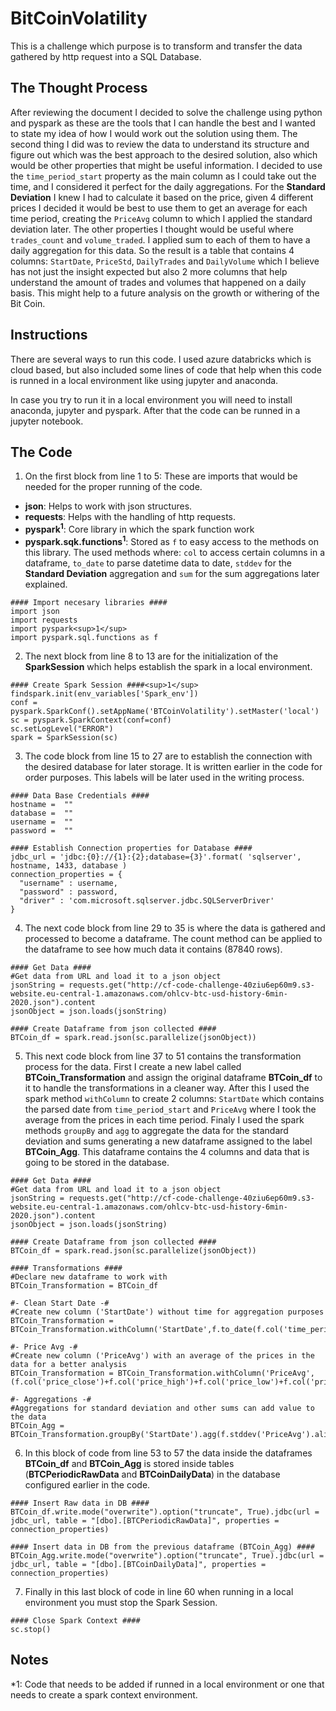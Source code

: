# BitCoinVolatility
This is a challenge which purpose is to transform and transfer the data gathered by http request into a SQL Database.

## The Thought Process ##
After reviewing the document I decided to solve the challenge using python and pyspark as these are the tools that I can handle the best and I wanted to state my idea of how I would work out the solution using them.
The second thing I did was to review the data to understand its structure and figure out which was the best approach to the desired solution, also which would be other properties that might be useful information.
I decided to use the `time_period_start` property as the main column as I could take out the time, and I considered it perfect for the daily aggregations.
For the **Standard Deviation** I knew I had to calculate it based on the price, given 4 different prices I decided it would be best to use them to get an average for each time period, creating the `PriceAvg` column to which I applied the standard deviation later.
The other properties I thought would be useful where `trades_count` and `volume_traded`. I applied sum to each of them to have a daily aggregation for this data.
So the result is a table that contains 4 columns: `StartDate`, `PriceStd`, `DailyTrades` and `DailyVolume` which I believe has not just the insight expected but also 2 more columns that help understand the amount of trades and volumes that happened on a daily basis. This might help to a future analysis on the growth or withering of the Bit Coin.

## Instructions ##
There are several ways to run this code. I used azure databricks which is cloud based, but also included some lines of code that help when this code is runned in a local environment like using jupyter and anaconda.

In case you try to run it in a local environment you will need to install anaconda, jupyter and pyspark. After that the code can be runned in a jupyter notebook.

## The Code ##
1. On the first block from line 1 to 5:
These are imports that would be needed for the proper running of the code.
- **json**: Helps to work with json structures.
- **requests**: Helps with the handling of http requests.
- **pyspark<sup>1</sup>**: Core library in which the spark function work 
- **pyspark.sqk.functions<sup>1</sup>**: Stored as `f` to easy access to the methods on this library. The used methods where: `col` to access certain columns in a dataframe, `to_date` to parse datetime data to date, `stddev` for the **Standard Deviation** aggregation and `sum` for the sum aggregations later explained.
```
#### Import necesary libraries ####
import json 						
import requests 					
import pyspark<sup>1</sup> 						
import pyspark.sql.functions as f 
```
2. The next block from line 8 to 13 are for the initialization of the **SparkSession** which helps establish the spark in a local environment.
```
#### Create Spark Session ####<sup>1</sup> 	
findspark.init(env_variables['Spark_env'])
conf = pyspark.SparkConf().setAppName('BTCoinVolatility').setMaster('local')
sc = pyspark.SparkContext(conf=conf)
sc.setLogLevel("ERROR")
spark = SparkSession(sc)
```
3. The code block from line 15 to 27 are to establish the connection with the desired database for later storage.
It is written earlier in the code for order purposes. This labels will be later used in the writing process.
```
#### Data Base Credentials ####
hostname =  ""
database =  ""
username =  ""
password =  ""

#### Establish Connection properties for Database ####
jdbc_url = 'jdbc:{0}://{1}:{2};database={3}'.format( 'sqlserver', hostname, 1433, database )
connection_properties = {
  "username" : username,
  "password" : password,
  "driver" : 'com.microsoft.sqlserver.jdbc.SQLServerDriver'
}
```
4. The next code block from line 29 to 35 is where the data is gathered and processed to become a dataframe.
The count method can be applied to the dataframe to see how much data it contains (87840 rows).
```
#### Get Data ####
#Get data from URL and load it to a json object
jsonString = requests.get("http://cf-code-challenge-40ziu6ep60m9.s3-website.eu-central-1.amazonaws.com/ohlcv-btc-usd-history-6min-2020.json").content
jsonObject = json.loads(jsonString)

#### Create Dataframe from json collected ####
BTCoin_df = spark.read.json(sc.parallelize(jsonObject))
```
5. This next code block from line 37 to 51 contains the transformation process for the data.
First I create a new label called **BTCoin_Transformation** and assign the original dataframe **BTCoin_df** to it to handle the transformations in a cleaner way.
After this I used the spark method `withColumn` to create 2 columns: `StartDate` which contains the parsed date from `time_period_start` and `PriceAvg` where I took the average from the prices in each time period.
Finaly I used the spark methods `groupBy` and `agg` to aggregate the data for the standard deviation and sums generating a new dataframe assigned to the label **BTCoin_Agg**.
This dataframe contains the 4 columns and data that is going to be stored in the database.
```
#### Get Data ####
#Get data from URL and load it to a json object
jsonString = requests.get("http://cf-code-challenge-40ziu6ep60m9.s3-website.eu-central-1.amazonaws.com/ohlcv-btc-usd-history-6min-2020.json").content
jsonObject = json.loads(jsonString)

#### Create Dataframe from json collected ####
BTCoin_df = spark.read.json(sc.parallelize(jsonObject))

#### Transformations ####
#Declare new dataframe to work with
BTCoin_Transformation = BTCoin_df

#- Clean Start Date -#
#Create new column ('StartDate') without time for aggregation purposes
BTCoin_Transformation = BTCoin_Transformation.withColumn('StartDate',f.to_date(f.col('time_period_start')))

#- Price Avg -#
#Create new column ('PriceAvg') with an average of the prices in the data for a better analysis
BTCoin_Transformation = BTCoin_Transformation.withColumn('PriceAvg', (f.col('price_close')+f.col('price_high')+f.col('price_low')+f.col('price_open'))/4)

#- Aggregations -#
#Aggregations for standard deviation and other sums can add value to the data
BTCoin_Agg = BTCoin_Transformation.groupBy('StartDate').agg(f.stddev('PriceAvg').alias('PriceStd'),f.sum('trades_count').alias('DailyTrades'),f.sum('volume_traded').alias('DailyVolume'))
```
6. In this block of code from line 53 to 57 the data inside the dataframes **BTCoin_df** and **BTCoin_Agg** is stored inside tables (**BTCPeriodicRawData** and **BTCoinDailyData**) in the database configured earlier in the code.
```
#### Insert Raw data in DB ####
BTCoin_df.write.mode("overwrite").option("truncate", True).jdbc(url = jdbc_url, table = "[dbo].[BTCPeriodicRawData]", properties = connection_properties)

#### Insert data in DB from the previous dataframe (BTCoin_Agg) ####
BTCoin_Agg.write.mode("overwrite").option("truncate", True).jdbc(url = jdbc_url, table = "[dbo].[BTCoinDailyData]", properties = connection_properties)
```
7. Finally in this last block of code in line 60 when running in a local environment you must stop the Spark Session.
```
#### Close Spark Context ####
sc.stop()
```

## Notes ##
*1: Code that needs to be added if runned in a local environment or one that needs to create a spark context environment.
